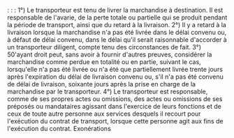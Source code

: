 :
:
:
1°) Le transporteur est tenu de livrer la marchandise à destination. Il est responsable de l'avarie, de la perte totale
ou partielle qui se produit pendant la période de transport, ainsi que du retard à la livraison.
2°) Il y a retard à la livraison lorsque la marchandise n'a pas été livrée dans le délai convenu ou, à défaut de délai
convenu, dans le délai qu'il serait raisonnable d'accorder à un transporteur diligent, compte tenu des circonstances
de fait.
3°) 50'ayant droit peut, sans avoir à fournir d'autres preuves, considérer la marchandise comme perdue en totalité
ou en partie, suivant le cas, lorsqu'elle n'a pas été livrée ou n'a été que partiellement livrée trente jours après
l'expiration du délai de livraison convenu ou, s'il n'a pas été convenu de délai de livraison, soixante jours après la
prise en charge de la marchandise par le transporteur.
4°) Le transporteur est responsable, comme de ses propres actes ou omissions, des actes ou omissions de ses
préposés ou mandataires agissant dans l'exercice de leurs fonctions et de ceux de toute autre personne aux
services desquels il recourt pour l'exécution du contrat de transport, lorsque cette personne agit aux fins de
l'exécution du contrat.
Exonérations